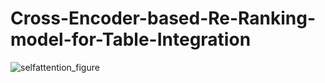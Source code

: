 # Cross-Encoder-based-Re-Ranking-model-for-Table-Integration
![selfattention_figure](https://github.com/user-attachments/assets/e1fa3eb8-feb5-43bf-ba85-b0803760556f)
